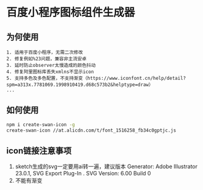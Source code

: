 # 百度小程序图标组件生成器
## 为何使用
    1. 适用于百度小程序，无需二次修改
    2. 修复例如%23问题，兼容非主流安卓
    3. 延时防止observer太慢造成的颜色抖动
    4. 修复阿里图标库丢失xmlns不显示icon
    5. 支持多色及多色配置，不支持渐变（https://www.iconfont.cn/help/detail?spm=a313x.7781069.1998910419.d68c573b2&helptype=draw）
    ...

## 如何使用
``` bash
npm i create-swan-icon -g
create-swan-icon //at.alicdn.com/t/font_1516258_fb34c0gptjc.js
```

## icon链接注意事项
1. sketch生成的svg一定要用ai转一遍，建议版本 Generator: Adobe Illustrator 23.0.1, SVG Export Plug-In . SVG Version: 6.00 Build 0
2. 不能有渐变